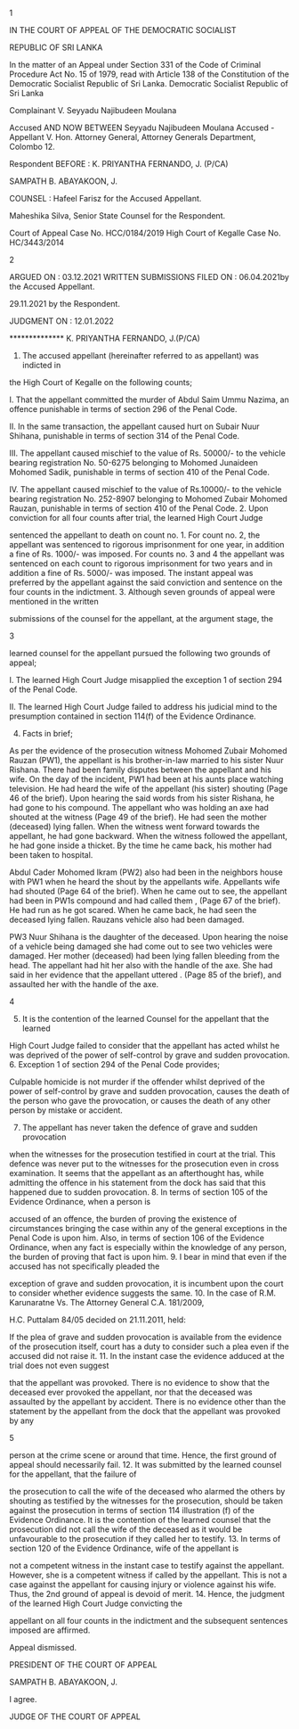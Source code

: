 1

IN THE COURT OF APPEAL OF THE DEMOCRATIC SOCIALIST

REPUBLIC OF SRI LANKA

In the matter of an Appeal under Section 331 of the Code of Criminal Procedure Act No. 15 of 1979, read with Article 138 of the Constitution of the Democratic Socialist Republic of Sri Lanka. Democratic Socialist Republic of Sri Lanka

Complainant V. Seyyadu Najibudeen Moulana

Accused AND NOW BETWEEN Seyyadu Najibudeen Moulana Accused - Appellant V. Hon. Attorney General, Attorney Generals Department, Colombo 12.

Respondent BEFORE : K. PRIYANTHA FERNANDO, J. (P/CA)

SAMPATH B. ABAYAKOON, J.

COUNSEL : Hafeel Farisz for the Accused Appellant.

Maheshika Silva, Senior State Counsel for the Respondent.

Court of Appeal Case No. HCC/0184/2019 High Court of Kegalle Case No. HC/3443/2014

2

ARGUED ON : 03.12.2021 WRITTEN SUBMISSIONS FILED ON : 06.04.2021by the Accused Appellant.

29.11.2021 by the Respondent.

JUDGMENT ON : 12.01.2022

************** K. PRIYANTHA FERNANDO, J.(P/CA)

1. The accused appellant (hereinafter referred to as appellant) was indicted in

the High Court of Kegalle on the following counts;

I. That the appellant committed the murder of Abdul Saim Ummu Nazima, an offence punishable in terms of section 296 of the Penal Code.

II. In the same transaction, the appellant caused hurt on Subair Nuur Shihana, punishable in terms of section 314 of the Penal Code.

III. The appellant caused mischief to the value of Rs. 50000/- to the vehicle bearing registration No. 50-6275 belonging to Mohomed Junaideen Mohomed Sadik, punishable in terms of section 410 of the Penal Code.

IV. The appellant caused mischief to the value of Rs.10000/- to the vehicle bearing registration No. 252-8907 belonging to Mohomed Zubair Mohomed Rauzan, punishable in terms of section 410 of the Penal Code. 2. Upon conviction for all four counts after trial, the learned High Court Judge

sentenced the appellant to death on count no. 1. For count no. 2, the appellant was sentenced to rigorous imprisonment for one year, in addition a fine of Rs. 1000/- was imposed. For counts no. 3 and 4 the appellant was sentenced on each count to rigorous imprisonment for two years and in addition a fine of Rs. 5000/- was imposed. The instant appeal was preferred by the appellant against the said conviction and sentence on the four counts in the indictment. 3. Although seven grounds of appeal were mentioned in the written

submissions of the counsel for the appellant, at the argument stage, the

3

learned counsel for the appellant pursued the following two grounds of appeal;

I. The learned High Court Judge misapplied the exception 1 of section 294 of the Penal Code.

II. The learned High Court Judge failed to address his judicial mind to the presumption contained in section 114(f) of the Evidence Ordinance.

4. Facts in brief;

As per the evidence of the prosecution witness Mohomed Zubair Mohomed Rauzan (PW1), the appellant is his brother-in-law married to his sister Nuur Rishana. There had been family disputes between the appellant and his wife. On the day of the incident, PW1 had been at his aunts place watching television. He had heard the wife of the appellant (his sister) shouting (Page 46 of the brief). Upon hearing the said words from his sister Rishana, he had gone to his compound. The appellant who was holding an axe had shouted at the witness (Page 49 of the brief). He had seen the mother (deceased) lying fallen. When the witness went forward towards the appellant, he had gone backward. When the witness followed the appellant, he had gone inside a thicket. By the time he came back, his mother had been taken to hospital.

Abdul Cader Mohomed Ikram (PW2) also had been in the neighbors house with PW1 when he heard the shout by the appellants wife. Appellants wife had shouted (Page 64 of the brief). When he came out to see, the appellant had been in PW1s compound and had called them , (Page 67 of the brief). He had run as he got scared. When he came back, he had seen the deceased lying fallen. Rauzans vehicle also had been damaged.

PW3 Nuur Shihana is the daughter of the deceased. Upon hearing the noise of a vehicle being damaged she had come out to see two vehicles were damaged. Her mother (deceased) had been lying fallen bleeding from the head. The appellant had hit her also with the handle of the axe. She had said in her evidence that the appellant uttered . (Page 85 of the brief), and assaulted her with the handle of the axe.

4

5. It is the contention of the learned Counsel for the appellant that the learned

High Court Judge failed to consider that the appellant has acted whilst he was deprived of the power of self-control by grave and sudden provocation. 6. Exception 1 of section 294 of the Penal Code provides;

Culpable homicide is not murder if the offender whilst deprived of the power of self-control by grave and sudden provocation, causes the death of the person who gave the provocation, or causes the death of any other person by mistake or accident.

7. The appellant has never taken the defence of grave and sudden provocation

when the witnesses for the prosecution testified in court at the trial. This defence was never put to the witnesses for the prosecution even in cross examination. It seems that the appellant as an afterthought has, while admitting the offence in his statement from the dock has said that this happened due to sudden provocation. 8. In terms of section 105 of the Evidence Ordinance, when a person is

accused of an offence, the burden of proving the existence of circumstances bringing the case within any of the general exceptions in the Penal Code is upon him. Also, in terms of section 106 of the Evidence Ordinance, when any fact is especially within the knowledge of any person, the burden of proving that fact is upon him. 9. I bear in mind that even if the accused has not specifically pleaded the

exception of grave and sudden provocation, it is incumbent upon the court to consider whether evidence suggests the same. 10. In the case of R.M. Karunaratne Vs. The Attorney General C.A. 181/2009,

H.C. Puttalam 84/05 decided on 21.11.2011, held:

If the plea of grave and sudden provocation is available from the evidence of the prosecution itself, court has a duty to consider such a plea even if the accused did not raise it. 11. In the instant case the evidence adduced at the trial does not even suggest

that the appellant was provoked. There is no evidence to show that the deceased ever provoked the appellant, nor that the deceased was assaulted by the appellant by accident. There is no evidence other than the statement by the appellant from the dock that the appellant was provoked by any

5

person at the crime scene or around that time. Hence, the first ground of appeal should necessarily fail. 12. It was submitted by the learned counsel for the appellant, that the failure of

the prosecution to call the wife of the deceased who alarmed the others by shouting as testified by the witnesses for the prosecution, should be taken against the prosecution in terms of section 114 illustration (f) of the Evidence Ordinance. It is the contention of the learned counsel that the prosecution did not call the wife of the deceased as it would be unfavourable to the prosecution if they called her to testify. 13. In terms of section 120 of the Evidence Ordinance, wife of the appellant is

not a competent witness in the instant case to testify against the appellant. However, she is a competent witness if called by the appellant. This is not a case against the appellant for causing injury or violence against his wife. Thus, the 2nd ground of appeal is devoid of merit. 14. Hence, the judgment of the learned High Court Judge convicting the

appellant on all four counts in the indictment and the subsequent sentences imposed are affirmed.

Appeal dismissed.

PRESIDENT OF THE COURT OF APPEAL

SAMPATH B. ABAYAKOON, J.

I agree.

JUDGE OF THE COURT OF APPEAL
